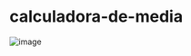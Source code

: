# calculadora-de-media

![image](https://user-images.githubusercontent.com/38231334/134718827-3c60cb99-4884-4d55-8bca-7fb1ba9a1aa8.png)
